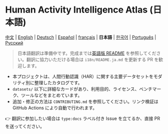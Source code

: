 # Human Activity Intelligence Atlas (日本語)

[中文](README.zh.md) | [English](../README.md) | [Deutsch](README.de.md) | [Español](README.es.md) | [français](README.fr.md) | **日本語** | [한국어](README.ko.md) | [Português](README.pt.md) | [Русский](README.ru.md)

> 日本語翻訳は準備中です。完成までは[英語版 README](../README.md) を参照してください。翻訳に協力いただける場合は `i18n/README.ja.md` を更新する PR を歓迎します。

- 本プロジェクトは、人間行動認識（HAR）に関する主要データセットをモダリティ別に整理したカタログです。
- `datasets/` 以下に詳細なカードがあり、利用目的、ライセンス、ベンチマーク、ツールなどをまとめています。
- 追加・修正の方法は `CONTRIBUTING.md` を参照してください。リンク検証は GitHub Actions により自動で行われます。

👉 翻訳に参加したい場合は `type:docs` ラベル付き Issue を立てるか、直接 PR を送ってください。
